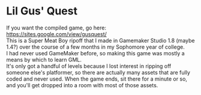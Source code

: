 # Lil Gus' Quest

If you want the compiled game, go here: https://sites.google.com/view/gusquest/<br>
This is a Super Meat Boy ripoff that I made in Gamemaker Studio 1.8 (maybe 1.4?) over the course of a few months in my Sophomore year of college.<br>
I had never used GameMaker before, so making this game was mostly a means by which to learn GML.<br>
It's only got a handful of levels because I lost interest in ripping off someone else's platformer, so there are actually many assets that are fully coded and never used. When the game ends, sit there for a minute or so, and you'll get dropped into a room with most of those assets.<br>
